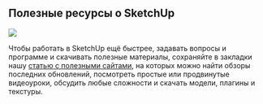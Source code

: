 ## Полезные ресурсы о SketchUp

![](/img/MKS_14/1648720968_B189_cover_20_1_.jpg#rounded)

Чтобы работать в SketchUp ещё быстрее, задавать вопросы и программе и скачивать полезные материалы, сохраняйте в закладки нашу [статью с полезными сайтами](https://softculture.cc/blog/entries/articles/poleznye-resursy-o-sketchup), на которых можно найти обзоры последних обновлений, посмотреть простые или продвинутые видеоуроки, обсудить любые сложности и скачать модели, плагины и текстуры.
